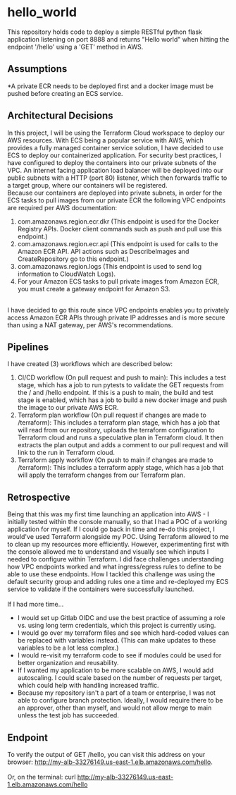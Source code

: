 # hello_world
This repository holds code to deploy a simple RESTful python flask application listening on port 8888 and returns "Hello world" when hitting the endpoint '/hello' using a 'GET' method in AWS.

## Assumptions
*A private ECR needs to be deployed first and a docker image must be pushed before creating an ECS service.

## Architectural Decisions
In this project, I will be using the Terraform Cloud workspace to deploy our AWS resources. With ECS being a popular service with AWS, which provides a fully managed container service solution, I have decided to use ECS to deploy our containerized application. For security best practices, I have configured to deploy the containers into our private subnets of the VPC. An internet facing application load balancer will be deployed into our public subnets with a HTTP (port 80) listener, which then forwards traffic to a target group, where our containers will be registered.
</br>
Because our containers are deployed into private subnets, in order for the ECS tasks to pull images from our private ECR the following VPC endpoints are required per AWS documentation:
1. com.amazonaws.region.ecr.dkr (This endpoint is used for the Docker Registry APIs. Docker client commands such as push and pull use this endpoint.)
2. com.amazonaws.region.ecr.api (This endpoint is used for calls to the Amazon ECR API. API actions such as DescribeImages and CreateRepository go to this endpoint.)
3. com.amazonaws.region.logs (This endpoint is used to send log information to CloudWatch Logs).
4. For your Amazon ECS tasks to pull private images from Amazon ECR, you must create a gateway endpoint for Amazon S3.
</br>
I have decided to go this route since VPC endpoints enables you to privately access Amazon ECR APIs through private IP addresses and is more secure than using a NAT gateway, per AWS's recommendations.

## Pipelines
I have created (3) workflows which are described below:
1. CI/CD workflow (On pull request and push to main): This includes a test stage, which has a job to run pytests to validate the GET requests from the / and /hello endpoint. If this is a push to main, the build and test stage is enabled, which has a job to build a new docker image and push the image to our private AWS ECR.
2. Terraform plan workflow (On pull request if changes are made to /terraform): This includes a terraform plan stage, which has a job that will read from our repository, uploads the terraform configuration to Terraform cloud and runs a speculative plan in Terraform cloud. It then extracts the plan output and adds a comment to our pull request and will link to the run in Terraform cloud.
3. Terraform apply workflow (On push to main if changes are made to /terraform): This includes a terraform apply stage, which has a job that will apply the terraform changes from our Terraform plan.

## Retrospective
Being that this was my first time launching an application into AWS - I initially tested within the console manually, so that I had a POC of a working application for myself. If I could go back in time and re-do this project, I would've used Terraform alongside my POC. Using Terraform allowed to me to clean up my resources more efficiently. However, experimenting first with the console allowed me to understand and visually see which inputs I needed to configure within Terraform. I did face challenges understanding how VPC endpoints worked and what ingress/egress rules to define to be able to use these endpoints. How I tackled this challenge was using the default security group and adding rules one a time and re-deployed my ECS service to validate if the containers were successfully launched.
</br></br>
If I had more time...
* I would set up Gitlab OIDC and use the best practice of assuming a role vs. using long term credentials, which this project is currently using.
* I would go over my terraform files and see which hard-coded values can be replaced with variables instead. (This can make updates to these variables to be a lot less complex.)
* I would re-visit my terraform code to see if modules could be used for better organization and reusability.
* If I wanted my application to be more scalable on AWS, I would add autoscaling. I could scale based on the number of requests per target, which could help with handling increased traffic.
* Because my repository isn't a part of a team or enterprise, I was not able to configure branch protection. Ideally, I would require there to be an approver, other than myself, and would not allow merge to main unless the test job has succeeded.

## Endpoint
To verify the output of GET /hello, you can visit this address on your browser: http://my-alb-33276149.us-east-1.elb.amazonaws.com/hello.
</br></br>
Or, on the terminal: curl http://my-alb-33276149.us-east-1.elb.amazonaws.com/hello
